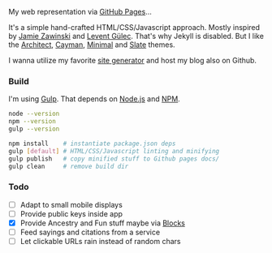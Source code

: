 My web representation via [GitHub Pages][0]...

It's a simple hand-crafted HTML/CSS/Javascript approach. Mostly inspired by [Jamie Zawinski][20] and [Levent Gülec][21].
That's why Jekyll is disabled. But I like the [Architect][10], [Cayman][11], [Minimal][12] and [Slate][13] themes.

I wanna utilize my favorite [site generator][1] and host my blog also on Github.

### Build

I'm using [Gulp][30]. That depends on [Node.js][31] and [NPM][32].

```bash
node --version
npm --version
gulp --version

npm install    # instantiate package.json deps
gulp [default] # HTML/CSS/Javascript linting and minifying
gulp publish   # copy minified stuff to Github pages docs/
gulp clean     # remove build dir
```

### Todo

- [ ] Adapt to small mobile displays
- [ ] Provide public keys inside app
- [x] Provide Ancestry and Fun stuff maybe via [Blocks][2]
- [ ] Feed sayings and citations from a service
- [ ] Let clickable URLs rain instead of random chars

[0]: https://docs.github.com/github/working-with-github-pages
[1]: https://gatsby.ghost.org/
[2]: https://bl.ocks.org/

[10]: https://pages-themes.github.io/architect/
[11]: https://pages-themes.github.io/cayman/
[12]: https://pages-themes.github.io/minimal/
[13]: https://pages-themes.github.io/slate/

[20]: https://www.jwz.org/
[21]: https://matrix.logic-wire.de/
[22]: https://codepen.io/P3R0/pen/MwgoKv

[30]: https://gulpjs.com/
[31]: https://nodejs.org/
[32]: https://www.npmjs.com/
